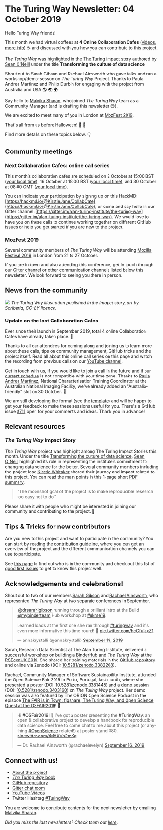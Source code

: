 # The Turing Way Newsletter: 04 October 2019

Hello Turing Way friends!

This month we had virtual coffees at **4 Online Collaboration Cafes** ([videos](https://www.youtube.com/channel/UCPDxZv5BMzAw0mPobCbMNuA), [more info](https://github.com/alan-turing-institute/the-turing-way/blob/master/project_management/online-collaboration-cafe.md)) :coffee: and discussed with you how you can contribute to this project.

_The Turing Way_ was highlighted in the [The Turing impact story](https://www.turing.ac.uk/research/impact-stories/transforming-culture-data-science) authored by [Sean O'Neill](https://www.turing.ac.uk/people/business-team/sean-oneill) under the title **Transforming the culture of data science**.

Shout out to Sarah Gibson and Rachael Ainsworth who gave talks and ran a workshop/demo-sesson on _The Turing Way_ Project. 
Thanks to Paula Andrea Martinez and Philip Durbin for engaging with the project from Australia and USA 🌎 🌏 🌍 

Say hello to [Malvika Sharan](https://twitter.com/MalvikaSharan), who joined _The Turing Way_ team as a Community Manager (and is drafting this newsletter :blush:).

We are excited to meet many of you in London at [MozFest 2019](https://www.mozillafestival.org/en/). 

That's all from us before Halloween! :jack_o_lantern: :maple_leaf:

Find more details on these topics below. :point_down:

## Community meetings

### Next Collaboration Cafes: online call series

This month’s collaboration cafes are scheduled on 2 October at 15:00 BST ([your local time](https://arewemeetingyet.com/London/2019-10-02/15:00/TuringWay-CollaborationCafe)), 16 October at 19:00 BST ([your local time](https://arewemeetingyet.com/London/2019-10-16/19:00/TuringWay-CollaborationCafe)), and 30 October at 08:00 GMT ([your local time](https://arewemeetingyet.com/London/2019-10-30/08:00/TuringWay-CollaborationCafe)).

You can indicate your participation by signing up on this HackMD: [https://hackmd.io/@KirstieJane/CollabCafe](https://hackmd.io/@KirstieJane/CollabCafe), or come and say hello in our Gitter channel: [https://gitter.im/alan-turing-institute/the-turing-way](https://gitter.im/alan-turing-institute/the-turing-way). We would love to have you on these calls to continue working together on different GitHub issues or help you get started if you are new to the project.

### MozFest 2019

Several community members of _The Turing Way_ will be attending [Mozilla Festival 2019](https://www.mozillafestival.org) in London from 21 to 27 October.

If you are in town and also attending this conference, get in touch through our [Gitter channel](https://gitter.im/alan-turing-institute/the-turing-way) or other communication channels listed below this newsletter. We look forward to seeing you there in person.

## News from the community

![](https://www.turing.ac.uk/sites/default/files/inline-images/Reproducibility.jpg)
*The Turing Way illustration published in the imapct story, art by Scriberia, CC-BY licence.*

### Update on the last Collaboration Cafes

Ever since their launch in September 2019, total 4 online Collaboration Cafes have already taken place. :tada:

Thanks to all our attendees for coming along and joining us to learn more about these calls, tips on community management, GitHub tricks and the project itself. Read all about this online call series on [this page](https://github.com/alan-turing-institute/the-turing-way/blob/master/project_management/online-collaboration-cafe.md) and watch the recording from previous calls on our [YouTube channel](https://www.youtube.com/channel/UCPDxZv5BMzAw0mPobCbMNuA). 

Get in touch with us, if you would like to join a call in the future and if our [current schedule](https://github.com/alan-turing-institute/the-turing-way/blob/master/project_management/online-collaboration-cafe.md#attending-an-online-collaboration-cafe) is not compatible with your time zone. Thanks to [Paula Andrea Martinez](https://github.com/orchid00), National Characterisation Training Coordinator at the Australian National Imaging Facility, we've already added an "Australia-friendly" slot on 30 October. :sparkling_heart:

We are still developing the format (see the [template](https://github.com/alan-turing-institute/the-turing-way/blob/master/communications/collaboration-cafe/collaboration-cafe-template.md)) and will be happy to get your feedback to make these sessions useful for you. There's a GitHub issue [#711](https://github.com/alan-turing-institute/the-turing-way/issues/711) open for your comments and ideas.
Thank you in advance!

## Relevant resources

### _The Turing Way_ Impact Story

_The Turing Way_ project was highlight among [The Turing Impact Stories](https://www.turing.ac.uk/research/impact-stories) this month. Under the title [Transforming the culture of data science](https://www.turing.ac.uk/research/impact-stories/transforming-culture-data-science), [Sean O'Neill](https://www.turing.ac.uk/people/business-team/sean-oneill) highlighted its role in representing the institute’s commitment to changing data science for the better. Several community members including the project lead [Kirstie Whitaker](https://www.turing.ac.uk/people/researchers/kirstie-whitaker) shared their journey and impact related to this project. You can read the main points in this 1-page short [PDF summary](https://www.turing.ac.uk/sites/default/files/2019-10/impact_story_-_transforming_the_culture_of_data_science.pdf).

> "The moonshot goal of the project is to make reproducible research too easy not to do."

Please share it with people who might be interested in joining our community and contributing to the project. :gift_heart:

## Tips & Tricks for new contributors

Are you new to this project and want to participate in the community? You can start by reading the [contribution guideline](https://github.com/alan-turing-institute/the-turing-way/blob/master/CONTRIBUTING.md), where you can get an overview of the project and the different communication channels you can use to participate.

See [this page](https://github.com/alan-turing-institute/the-turing-way) to find out who is in the community and check out this list of [good first issues](https://github.com/alan-turing-institute/the-turing-way/labels/good%20first%20issue) to get to know this project well.

## Acknowledgements and celebrations!

Shout out to two of our members [Sarah Gibson](https://twitter.com/drsarahlgibson) and [Rachael Ainsworth](https://twitter.com/rachaelevelyn), who represented _The Turing Way_ at two separate conferences in September.

<blockquote class="twitter-tweet"><p lang="en" dir="ltr">.<a href="https://twitter.com/drsarahlgibson?ref_src=twsrc%5Etfw">@drsarahlgibson</a> running through a brilliant intro at the Build <a href="https://twitter.com/mybinderteam?ref_src=twsrc%5Etfw">@mybinderteam</a> Hub workshop at <a href="https://twitter.com/hashtag/ukrse19?src=hash&amp;ref_src=twsrc%5Etfw">#ukrse19</a>.<br><br>Learned loads at the first one she ran through <a href="https://twitter.com/hashtag/turingway?src=hash&amp;ref_src=twsrc%5Etfw">#turingway</a> and it&#39;s even more informative this time round! 🤩 <a href="https://t.co/hcCfuIaxZ1">pic.twitter.com/hcCfuIaxZ1</a></p>&mdash; annakrystalli (@annakrystalli) <a href="https://twitter.com/annakrystalli/status/1174603229679763457?ref_src=twsrc%5Etfw">September 19, 2019</a></blockquote> <script async src="https://platform.twitter.com/widgets.js" charset="utf-8"></script>

Sarah, Research Data Scientist at The Alan Turing Institute, delivered a successful workshop on building a [BinderHub](https://binderhub.readthedocs.io/en/latest/) and _The Turing Way_ at the [RSEconUK 2019](https://rse.ac.uk/conf2019/).
She shared her training materials in the [GitHub repository](https://github.com/alan-turing-institute/the-turing-way/blob/master/workshops/build-a-binderhub/workshop-presentations/zero-to-binderhub.md) and online via Zenodo (DOI: [10.5281/zenodo.3382208](https://doi.org/10.5281/zenodo.3382208)).

Rachael, Community Manager of Software Sustainability Institute, attended the Open Science Fair 2019 in Porto, Portugal, last month, where she presented a poster (DOI: [10.5281/zenodo.3381445](https://doi.org/10.5281/zenodo.3381445)) and a [demo session](https://www.opensciencefair.eu/demos-2019/the-turing-way-a-handbook-for-reproducible-data-science) (DOI: [10.5281/zenodo.3403160](https://doi.org/10.5281/zenodo.3403160)) on _The Turing Way_ project.
Her demo session was also featured by The ORION Open Science Podcast in the episode [The FAIR is in Town: figshare, The Turing Way, and Open Science Quest at the OSFAIR2019](https://orionopenscience.podbean.com/e/the-fair-is-in-town-figshare-the-turing-way-and-open-science-quest-at-the-osfair2019/)! :tada: 

<blockquote class="twitter-tweet"><p lang="en" dir="ltr">Hi <a href="https://twitter.com/hashtag/OSFair2019?src=hash&amp;ref_src=twsrc%5Etfw">#OSFair2019</a>! 👋 I’ve got a poster presenting the <a href="https://twitter.com/hashtag/TuringWay?src=hash&amp;ref_src=twsrc%5Etfw">#TuringWay</a>: an open &amp; collaborative project to develop a handbook for reproducible data science. Feel free to come chat to me about this project (or anything <a href="https://twitter.com/hashtag/OpenScience?src=hash&amp;ref_src=twsrc%5Etfw">#OpenScience</a> related!) at poster stand #80. <a href="https://t.co/tMAXVn2mKq">pic.twitter.com/tMAXVn2mKq</a></p>&mdash; Dr. Rachael Ainsworth (@rachaelevelyn) <a href="https://twitter.com/rachaelevelyn/status/1173625329686110208?ref_src=twsrc%5Etfw">September 16, 2019</a></blockquote> <script async src="https://platform.twitter.com/widgets.js" charset="utf-8"></script> 

## Connect with us!

- [About the project](https://www.turing.ac.uk/research/research-projects/turing-way-handbook-reproducible-data-science)
- [_The Turing Way_ book](https://the-turing-way.netlify.com)
- [GitHub repository](https://github.com/alan-turing-institute/the-turing-way)
- [Gitter chat room](https://gitter.im/alan-turing-institute/the-turing-way)
- [YouTube Videos](https://www.youtube.com/channel/UCPDxZv5BMzAw0mPobCbMNuA)
- Twitter Hashtag [#TuringWay](https://twitter.com/hashtag/TuringWay?f=live)

You are welcome to contribute contents for the next newsletter by
emailing [Malvika Sharan](mailto:msharan@turing.ac.uk).

*Did you miss the last newsletters?*
*Check them out [here](https://tinyletter.com/TuringWay/archive)*.
